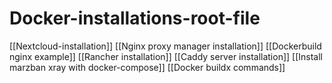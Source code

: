# Docker-installations-root-file


[[Nextcloud-installation]]
[[Nginx proxy manager installation]]
[[Dockerbuild nginx example]]
[[Rancher installation]]
[[Caddy server installation]]
[[Install marzban xray with docker-compose]]
[[Docker buildx commands]]